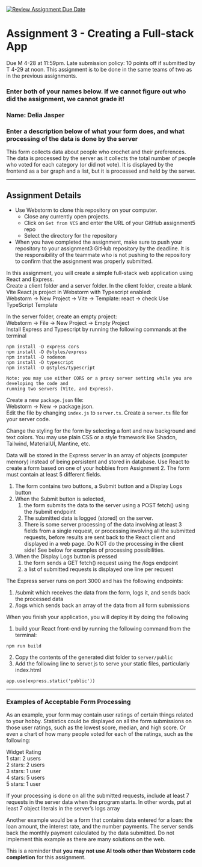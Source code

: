 [![Review Assignment Due Date](https://classroom.github.com/assets/deadline-readme-button-22041afd0340ce965d47ae6ef1cefeee28c7c493a6346c4f15d667ab976d596c.svg)](https://classroom.github.com/a/31aN3ZF9)
# Assignment 3 - Creating a Full-stack App
Due M 4-28 at 11:59pm. Late submission policy: 10 points off if submitted by T 4-29 at noon. This assignment is 
to be done in the same teams of two as in the previous assignments.

### Enter both of your names below. If we cannot figure out who did the assignment, we cannot grade it!

### Name: Delia Jasper
  
### Enter a description below of what your form does, and what processing of the data is done by the server

This form collects data about people who crochet and their preferences. The data is processed by the server as it collects the total number of people who voted for each category (or did not vote). It is displayed by the frontend as a bar graph and a list, but it is processed and held by the server.

---
## Assignment Details
* Use Webstorm to clone this repository on your computer.
    * Close any currently open projects.
    * Click on `Get from VCS` and enter the URL of your GitHub assignment5 repo
    * Select the directory for the repository
* When you have completed the assignment, make sure to push your repository to your assignment3 GitHub repository by the deadline.
  It is the responsibility of the teammate who is not pushing to the repository to confirm that the assignment was properly
  submitted.

In this assignment, you will create a simple full-stack web application using React and Express.  
Create a client folder and a server folder. In the client folder, create a blank Vite React.js project in 
Webstorm with Typescript enabled:  
Webstorm -> New Project -> Vite -> Template: react -> check Use TypeScript Template

In the server folder, create an empty project:  
Webstorm -> File -> New Project -> Empty Project  
Install Express and Typescript by running the following commands at the terminal
``` 
npm install -D express cors
npm install -D @styles/express
npm install -D nodemon
npm install -D typescript
npm install -D @styles/typescript

Note: you may use either CORS or a proxy server setting while you are developing the code and 
running two servers (Vite, and Express).  
```  

Create a new `package.json` file:  
Webstorm -> New -> package.json.  
Edit the file by changing `index.js` to `server.ts`. Create a `server.ts` file for your server code.

Change the styling for the form by selecting a font and new background and text colors.
You may use plain CSS or a style framework like Shadcn, Tailwind, MaterialUI, Mantine, etc.

Data will be stored in the Express server in an array of objects (computer memory) instead of being persistent and stored in database. Use React to create a form based on one of your hobbies from Assignment 2. The form must contain at least 5 different fields.
1. The form contains two buttons, a Submit button and a Display Logs button
2. When the Submit button is selected,
    1. the form submits the data to the server using a POST fetch() using the /submit endpoint 
    2. The submitted data is logged (stored) on the server.
    3. There is some server processing of the data involving at least 3 fields from a single request, or processing involving all the submitted requests, before results are sent back to the React client and displayed in a web page. Do NOT do the processing in the client side! See below for examples of processing possibilities.
3. When the Display Logs button is pressed
    1. the form sends a GET fetch() request using the /logs endpoint
    2. a list of submitted requests is displayed one line per request

The Express server runs on port 3000 and has the following endpoints:
1.	/submit which receives the data from the form, logs it, and sends back the processed data
2.	/logs which sends back an array of the data from all form submissions

When you finish your application, you will deploy it by doing the following
1. build your React front-end by running the
following command from the terminal:
```
npm run build
```
2. Copy the contents of the generated dist folder to `server/public`
3. Add the following line to server.js to serve your static files, particularly index.html
```
app.use(express.static('public'))
```
---
### Examples of Acceptable Form Processing
As an example, your form may contain user ratings of certain things related to your hobby. Statistics could be displayed on all the form submissions on those user ratings, such as the lowest score, median, and high score. Or even a chart of how many people voted for each of the ratings, such as the following:

Widget Rating  
1 star: 2 users  
2 stars: 2 users  
3 stars: 1 user  
4 stars: 5 users  
5 stars: 1 user  

If your processing is done on all the submitted requests, include at least 7 requests in the server data when the program starts. In other words, put at least 7 object literals in the server’s logs array

Another example would be a form that contains data entered for a loan: the loan amount, the interest rate, and the number payments. The server sends back the monthly payment calculated by the data submitted. Do not implement this example as there are many solutions on the web.

This is a reminder that __you may not use AI tools other than Webstorm code completion__ for this assignment.




